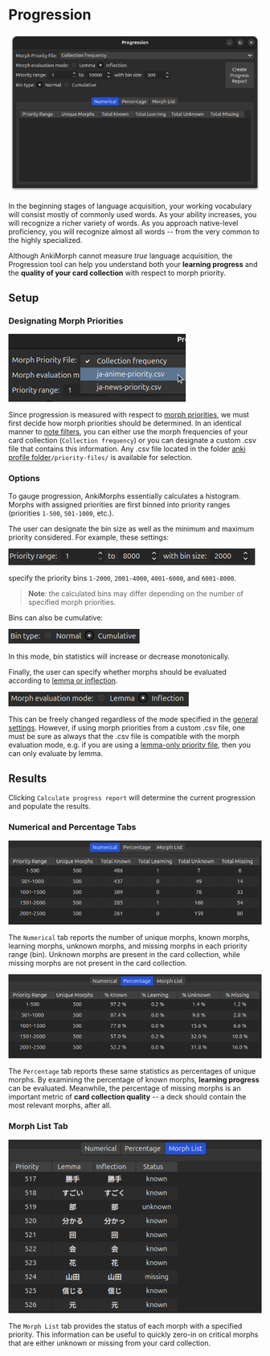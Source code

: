 # Progression

![progression-window.png](../../img/progression-window.png)

In the beginning stages of language acquisition, your working vocabulary will consist mostly of commonly used words.
As your ability increases, you will recognize a richer variety of words. As you approach native-level proficiency,
you will recognize almost all words -- from the very common to the highly specialized. 

Although AnkiMorph cannot measure _true_ language acquisition, the Progression tool can help you understand both
your **learning progress** and the **quality of your card collection** with respect to morph priority.

## Setup

### Designating Morph Priorities

![progression-priority.png](../../img/progression-priority.png)

Since progression is measured with respect to [morph priorities](../setup/prioritizing.md), we must first decide how 
morph priorities should be determined. In an identical manner to [note filters](../setup/settings/note-filter.md#morph-priority), you can either use the morph 
frequencies of your card collection (`Collection frequency`) or you can designate a custom .csv file that contains this 
information. Any .csv file located in the folder [anki profile folder](../glossary#profile-folder)`/priority-files/` is available for selection. 

### Options

To gauge progression, AnkiMorphs essentially calculates a histogram. Morphs with assigned priorities are first binned
into priority ranges (priorities `1-500`, `501-1000`, etc.). 

The user can designate the bin size as well as the minimum and maximum priority considered. For example, these settings:

![progression-bins.png](../../img/progression-bins.png)

specify the priority bins `1-2000`, `2001-4000`, `4001-6000`, and `6001-8000`. 

> **Note**: the calculated bins may differ depending on the number of specified morph priorities.  

Bins can also be cumulative:

![bins-cumulative.png](../../img/bins-cumulative.png)

In this mode, bin statistics will increase or decrease monotonically.

Finally, the user can specify whether morphs should be evaluated according to [lemma or inflection](../glossary.md#morph).

![progression-morph-evaluation-mode.png](../../img/progression-morph-evaluation-mode.png)

This can be freely changed regardless of the mode specified in the [general settings](../setup/settings/general.md). However, if using
morph priorities from a custom .csv file, one must be sure as always that the .csv file is compatible with the morph evaluation mode, e.g. 
if you are using a [lemma-only priority file](../setup/prioritizing.md#custom-lemma-priority-files), then you can only evaluate by lemma.

## Results

Clicking `Calculate progress report` will determine the current progression and populate the results. 

### Numerical and Percentage Tabs

![progression-numerical.png](../../img/progression-numerical.png)

The `Numerical` tab reports the number of unique morphs, known morphs, learning morphs, unknown morphs, and missing morphs in each priority range (bin). Unknown morphs are present in the card collection, while missing morphs are not present in the card collection.

![progression-percentage.png](../../img/progression-percentage.png)

The `Percentage` tab reports these same statistics as percentages of unique morphs. By examining the percentage of known morphs, **learning progress** can be evaluated. Meanwhile, the percentage of missing morphs is an important metric of **card collection quality** -- a deck should contain the most relevant morphs, after all. 

### Morph List Tab

![progression-morph-list.png](../../img/progression-morph-list.png)

The `Morph List` tab provides the status of each morph with a specified priority. This information can be useful to quickly zero-in on critical morphs that are either unknown or missing from your card collection.


